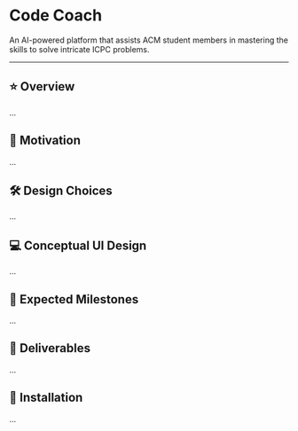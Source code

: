 # Code Coach

An AI-powered platform that assists ACM student members in mastering the skills to solve intricate ICPC problems.

---

## ⭐ Overview
...

## 🚀 Motivation
...

## 🛠️ Design Choices
...

## 💻 Conceptual UI Design
...

## 📆 Expected Milestones
...

## 🎯 Deliverables 
...

## 📍 Installation
...

